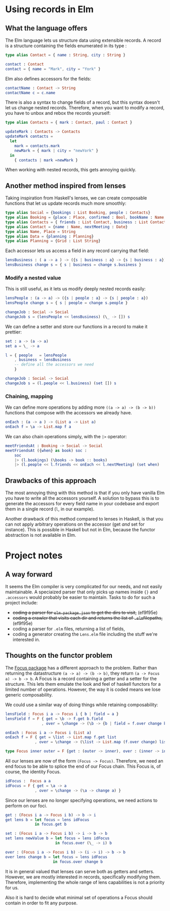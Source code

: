 Using records in Elm
====================

## What the language offers

The Elm language lets us structure data using extensible records.
A record is a structure containing the fields enumerated in its type :
```elm
type alias Contact = { name : String, city : String }

contact : Contact
contact = { name = "Mark", city = "York" }
```

Elm also defines accessors for the fields:
```elm
contactName : Contact -> String
contactName c = c.name
```

There is also a syntax to change fields of a record, but this syntax doesn't let us change nested records.
Therefore, when you want to modify a record, you have to unbox and rebox the records yourself:
```elm
type alias Contacts = { mark : Contact, paul : Contact }

updateMark : Contacts -> Contacts
updateMark contacts = 
  let 
    mark = contacts.mark
    newMark = { mark | city = "newYork" }
  in
    { contacts | mark =newMark }
```

When working with nested records, this gets annoying quickly. 

## Another method inspired from lenses

Taking inspiration from Haskell's lenses, we can create composable functions that let us update records much more smoothly: 
```elm
type alias Social = {bookings : List Booking, people : Contacts}
type alias Booking = {place : Place, confirmed : Bool, bookName : Name, when : Date}
type alias Contacts = { friends : List Contact, business : List Contact}
type alias Contact = {name : Name, nextMeeting : Date}
type alias Name, Place = String
type alias Data = {planning : Planning}
type alias Planning = {Grid : List String}
```

Each accessor lets us access a field in any record carrying that field:
```elm
lensBusiness : ( a -> a ) -> ({s | business : a} -> {s | business : a})  
lensBusiness change s = { s | business = change s.business }
```

### Modify a nested value

This is still useful, as it lets us modify deeply nested records easily:
```elm
lensPeople : (a -> a) -> ({s | people : a} -> {s | people : a})
lensPeople change s = { s | people = change s.people }

changeJob : Social -> Social
changeJob s = (lensPeople << lensBusiness) (\_ -> []) s
```

We can define a setter and store our functions in a record to make it prettier:
```elm
set : a -> (a -> a)
set a = \_ -> a

l = { people   = lensPeople
    , business = lensBusiness
    -- define all the accessors we need
    }

changeJob : Social -> Social
changeJob s = (l.people << l.business) (set []) s
```

### Chaining, mapping

We can define more operations by adding more `((a -> a) -> (b -> b))` functions that compose with the accessors we already have.
```elm
onEach : (a -> a ) -> (List a -> List a)
onEach f = \a -> List.map f a
```

We can also chain operations simply, with the `|>` operator:
```elm
meetFriendsAt : Booking -> Social -> Social 
meetFriendsAt ({when} as book) soc : 
    soc
    |> (l.bookings) (\books -> book :: books)
    |> (l.people << l.friends << onEach << l.nextMeeting) (set when)
```

## Drawbacks of this approach

The most annoying thing with this method is that if you only have vanilla Elm you have to write all the accessors yourself.
A solution to bypass this is to generate the accessors for every field name in your codebase and export them in a single record (`l`, in our example).

Another drawback of this method compared to lenses in Haskell, is that you can not apply arbitrary operations on the accessor (get *and* set for instance).
This is possible in Haskell but not in Elm, because the functor abstraction is not available in Elm.


# Project notes
## A way forward
It seems the Elm compiler is very complicated for our needs, and not easily maintainable.
A speciaized parser that only picks up names inside `{}` and `.accessors` would probably be easier to maintain. 
Tasks to do for such a project include:
* ~~coding a parser for `elm-package.json` to get the dirs to visit,~~ (ef9f95e)
* ~~coding a crawler that visits each dir and returns the list of `.elm`filepaths,~~ (ef9f95e)
* coding a parser for `.elm` files, returning a list of fields,
* coding a generator creating the `Lens.elm` file including the stuff we're interested in.

## Thoughts on the functor problem
The [Focus package](https://github.com/evancz/focus/blob/2.0.2/src/Focus.elm) has a different approach to the problem. 
Rather than returning the datastructure `(a -> a) -> (b -> b)`, they return `(a -> Focus a) -> b -> b`.
A Focus is a record containing a getter and a setter for the structure.
This lets them emulate the look and feel of haskell functors for a limited number of operations.
However, the way it is coded means we lose generic composability.

We could use a similar way of doing things while retaining composability:
```elm
lensField : Focus i a -> Focus i { b | field = a }
lensField f = F { get = \b -> f.get b.field 
                , over = \change -> (\b -> {b | field = f.over change b.field } ) }

onEach : Focus i a -> Focus i (List a)
onEach f = F { get = \list -> List.map f.get list
             , over = \change -> (\list -> List.map (f.over change) list) }

type Focus inner outer = F {get : (outer -> inner), over : (inner -> inner) -> (outer -> outer) }
```

All our lenses are now of the form `(Focus -> Focus)`.
Therefore, we need an end focus to be able to splice the end of our Focus chain. 
This Focus is, of course, the identity Focus.
```elm
idFocus :  Focus a a
idFocus = F { get = \a -> a
             , over = \change -> (\a -> change a) }
```

Since our lenses are no longer specifying operations, we need actions to perform on our foci.
```elm
get : (Focus i a -> Focus i b) -> b -> i
get lens b = let focus = lens idFocus
             in focus.get b

set : (Focus i a -> Focus i b) -> i -> b -> b
set lens newValue b = let focus = lens idFocus
                      in focus.over (\_ -> i) b

over : (Focus i a -> Focus i b) -> (i -> i) -> b -> b
over lens change b = let focus = lens idFocus
                     in focus.over change b
```

It is in general valued that lenses can serve both as getters and setters.
However, we are mostly interested in records, specifically modifying them.
Therefore, implementing the whole range of lens capabilities is not a priority for us.

Also it is hard to decide what minimal set of operations a Focus should contain in order to fit any purpose.

